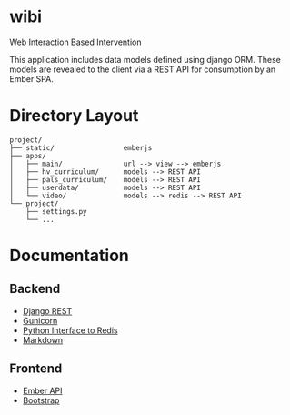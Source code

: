 # wibi
Web Interaction Based Intervention

This application includes data models defined using django ORM. These models are revealed to the client via a REST API for consumption by an Ember SPA.

# Directory Layout

```
project/
├── static/                 emberjs
├── apps/
│   ├── main/               url --> view --> emberjs
│   ├── hv_curriculum/      models --> REST API
│   ├── pals_curriculum/    models --> REST API
│   ├── userdata/           models --> REST API
│   └── video/              models --> redis --> REST API
└── project/
    ├── settings.py
    └── ...
```

# Documentation

## Backend
 - [Django REST](http://www.django-rest-framework.org/)
 - [Gunicorn](http://gunicorn.org/#docs)
 - [Python Interface to Redis](https://pypi.python.org/pypi/redis/)
 - [Markdown](http://pythonhosted.org//Markdown/)

## Frontend
 - [Ember API](http://emberjs.com/api/)
 - [Bootstrap](http://getbootstrap.com/)


